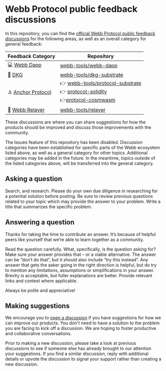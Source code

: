 # Webb Protocol public feedback discussions

In this repository, you can find the [official Webb Protocol public feedback discussions](https://github.com/webb-tools/feedback/discussions) for the following areas, as well as an overall category for general feedback:

| **Feedback Category**                                                                                                | **Repository**                                                                                                                                                       |
| -------------------------------------------------------------------------------------------------------------------- | --------------------------------------------------------------------------------------------------------------------------------------------------------------------------- |
| 💻 [Webb Dapp](https://github.com/webb-tools/feedback/discussions/categories/webb-dapp-feedback)                 | [webb-tools/webb-dapp](https://github.com/webb-tools/webb-dapp)                                                                                                                |
| 🔑  [DKG](https://github.com/webb-tools/feedback/discussions/categories/dkg-feedback) | [webb-tools/dkg-substrate](https://github.com/webb-tools/dkg-substrate)                                              |
| ⚓  [Anchor Protocol](https://github.com/webb-tools/feedback/discussions/categories/anchor-protocol)                   | 👉 [webb-tools/protocol-substrate](https://github.com/webb-tools/protocol-substrate)</br> 👉 [protocol-solidity](https://github.com/webb-tools/protocol-solidity) </br> 👉[protocol-cosmwasm](https://github.com/webb-tools/protocol-cosmwasm)                                                                                                                           |
| 🔄  [Webb Relayer](https://github.com/webb-tools/feedback/discussions/categories/webb-relayer-feedback)                     | [webb-tools/relayer](https://github.com/webb-tools/relayer)                                                                                                                   |

These discussions are where you can share suggestions for how the products should be improved and discuss those improvements with the community.

The Issues feature of this repository has been disabled. Discussion categories have been established for specific parts of the Webb ecosystem listed above, as well as a general category for other topics. Additional categories may be added in the future. In the meantime, topics outside of the listed categories above, will be transferred into the general category.

## Asking a question

Search, and research. Please do your own due diligence in researching for a potential solution before posting. Be sure to review previous questions related to your topic which may provide the answer to your problem. Write a title that summarizes the specific problem.  
## Answering a question

Thanks for taking the time to contribute an answer. It’s because of helpful peers like yourself that we’re able to learn together as a community. 

Read the question carefully. What, specifically, is the question asking for? Make sure your answer provides that – or a viable alternative. The answer can be “don’t do that”, but it should also include “try this instead”. Any answer that gets the asker going in the right direction is helpful, but do try to mention any limitations, assumptions or simplifications in your answer. Brevity is acceptable, but fuller explanations are better. Provide relevant links and context where applicable.

Always be polite and appreciative!

## Making suggestions

We encourage you to [open a discussion](https://github.com/webb-tools/feedback/discussions) if you have suggestions for how we can improve our products. You don't need to have a solution to the problem you are facing to kick off a discussion. We are hoping to foster productive and collaborative conversations.

Prior to making a new discussion, please take a look at previous discussions to see if someone else has already brought to our attention your suggestions. If you find a similar discussion, reply with additional details or upvote the discussion to signal your support rather than creating a new discussion.
